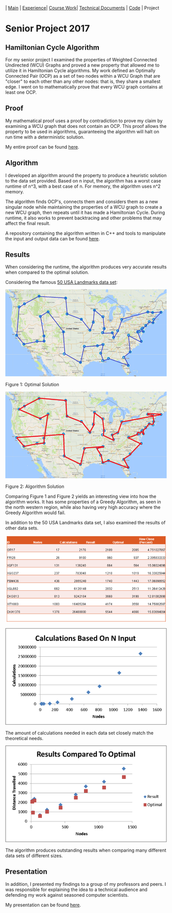 | [Main](README.md) | [Experience](Experience.md)| [Course Work](Courses.md)| [Technical Documents](Technical.md) | [Code](Code.md) | Project

# Senior Project 2017

## Hamiltonian Cycle Algorithm

For my senior project I examined the properties of Weighted Connected Undirected (WCU) Graphs and proved a new property that allowed me to utilize it in Hamiltonian Cycle algorithms. My work defined an Optimally Connected Pair (OCP) as a set of two nodes within a WCU Graph that are "closer" to each other than any other nodes: that is, they share a smallest edge. I went on to mathematically prove that every WCU graph contains at least one OCP.

## Proof

My mathematical proof uses a proof by contradiction to prove my claim by examining a WCU graph that does not contain an OCP. This proof allows the property to be used in algorithms, guaranteeing the algorithm will halt on run time with a deterministic solution.

My entire proof can be found [here](ocp.pdf).

## Algorithm

I developed an algorithm around the property to produce a heuristic solution to the data set provided. Based on n input, the algorithm has a worst case runtime of n^3, with a best case of n. For memory, the algorithm uses n^2 memory. 

The algorithm finds OCP's, connects them and considers them as a new singular node while maintaining the properties of a WCU graph to create a new WCU graph, then repeats until it has made a Hamiltonian Cycle. During runtime, it also works to prevent backtracing and other problems that may affect the final result.

A repository containing the algorithm written in C++ and tools to manipulate the input and output data can be found [here](https://github.com/ajschmidbauer/OCPAlgorith).

## Results

When considering the runtime, the algorithm produces very accurate results when compared to the optimal solution.

Considering the famous [50 USA Landmarks data set](
http://www.math.uwaterloo.ca/tsp/usa50/index.html):

![solution](solution.png)

Figure 1: Optimal Solution

![solution](ocpsolution.png)

Figure 2: Algorithm Solution

Comparing Figure 1 and Figure 2 yields an interesting view into how the algorithm works. It has some properties of a Greedy Algorithm, as seen in the north western region, while also having very high accuracy where the Greedy Algorithm would fail.

In addition to the 50 USA Landmarks data set, I also examined the results of other data sets.

![datasets](datasets.png)

![datasets](calculations.png)

The amount of calculations needed in each data set closely match the theoretical needs.

![datasets](results.png)

The algorithm produces outstanding results when comparing many different data sets of different sizes.

## Presentation

In addition, I presented my findings to a group of my professors and peers. I was responsible for explaining the idea to a technical audience and defending my work against seasoned computer scientists.

My presentation can be found [here](ocppdf.pdf).

